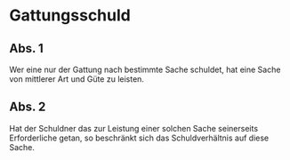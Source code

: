 # Gattungsschuld



## Abs. 1

 Wer eine nur der Gattung nach bestimmte Sache schuldet, hat eine Sache von mittlerer Art und Güte zu leisten.

## Abs. 2

 Hat der Schuldner das zur Leistung einer solchen Sache seinerseits Erforderliche getan, so beschränkt sich das Schuldverhältnis auf diese Sache. 

